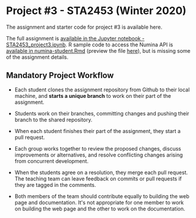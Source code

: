 # Project #3 - STA2453 (Winter 2020)

The assignment and starter code for project #3 is available here.

The full assignment is [available in the Jupyter notebook - STA2453_project3.ipynb](STA2453_project3-ver1.ipynb). R sample code to access the Numina API is [available in numina-student.Rmd](project3-R/numina-student.Rmd) (preview the file [here](project3-R/numina-student.md)), but is missing some of the assignment details.

## Mandatory Project Workflow

- Each student clones the assignment repository from Github to their local machine, and **starts a unique branch** to work on their part of the assignment.


- Students work on their branches, committing changes and pushing their branch to the shared repository.


- When each student finishes their part of the assignment, they start a pull request.


- Each group works together to review the proposed changes, discuss improvements or alternatives, and resolve conflicting changes arising from concurrent development.


- When the students agree on a resolution, they merge each pull request.  The teaching team can leave feedback on commits or pull requests if they are tagged in the comments. 


- Both members of the team should contribute equally to building the web page and documentation.  It's not appropriate for one member to work on building the web page and the other to work on the documentation. 

